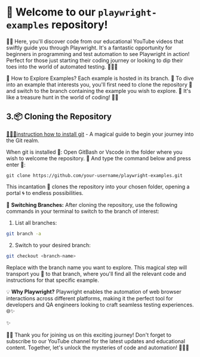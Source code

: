 # 🚀 Welcome to our `playwright-examples` repository!

🎥🌈 Here, you'll discover code from our educational YouTube videos that swiftly guide you through Playwright. It's a fantastic opportunity for beginners in programming and test automation to see Playwright in action! Perfect for those just starting their coding journey or looking to dip their toes into the world of automated testing. 🌟👩‍💻

🌿 How to Explore Examples?
Each example is hosted in its branch. 🌱 To dive into an example that interests you, you'll first need to clone the repository 📁 and switch to the branch containing the example you wish to explore. 🚀 It's like a treasure hunt in the world of coding! 🕵️‍♂️

## 3.📦 Cloning the Repository

[🧙‍♂️🔗instruction how to install git](https://git-scm.com/book/en/v2/Getting-Started-Installing-Git)  - A magical guide to begin your journey into the Git realm.


When git is installed 🌟:
Open GitBash or Vscode in the folder where you wish to welcome the repository. 📂 And type the command below and press enter 🚀:

```console
git clone https://github.com/your-username/playwright-examples.git
```

This incantation 📜 clones the repository into your chosen folder, opening a portal 🌀 to endless possibilities.


🔀 **Switching Branches:** After cloning the repository, use the following commands in your terminal to switch to the branch of interest:

1. List all branches:
```bash
git branch -a
``` 
2. Switch to your desired branch:
```bash
git checkout <branch-name>
``` 
Replace <branch-name> with the branch name you want to explore. This magical step will transport you 🚂 to that branch, where you'll find all the relevant code and instructions for that specific example.

💡 **Why Playwright?** Playwright enables the automation of web browser interactions across different platforms, making it the perfect tool for developers and QA engineers looking to craft seamless testing experiences. 🌐✨

✨

🤝🎉 Thank you for joining us on this exciting journey! Don't forget to subscribe to our YouTube channel for the latest updates and educational content. Together, let's unlock the mysteries of code and automation! 🚀👩‍🚀


